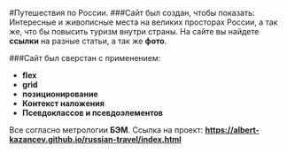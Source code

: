 #Путешествия по России. 
###Cайт был создан, чтобы показать: 
Интересные и живописные места на великих просторах России, а так же, что бы повысить туризм внутри страны.
На сайте вы найдете **ссылки** на разные статьи, а так же **фото**.

###Сайт был сверстан с применением: 
+ **flex**
+ **grid**
+ **позиционирование**
+ **Контекст наложения**
+ **Псевдоклассов и псевдоэлементов**

Все согласно метрологии **БЭМ**.
Ссылка на проект: **https://albert-kazancev.github.io/russian-travel/index.html**
